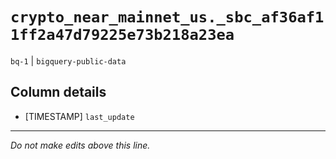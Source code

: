 # `crypto_near_mainnet_us._sbc_af36af11ff2a47d79225e73b218a23ea`
`bq-1` | `bigquery-public-data`

## Column details
* [TIMESTAMP] `last_update`

-------------------------------------------------------------------------------
*Do not make edits above this line.*
